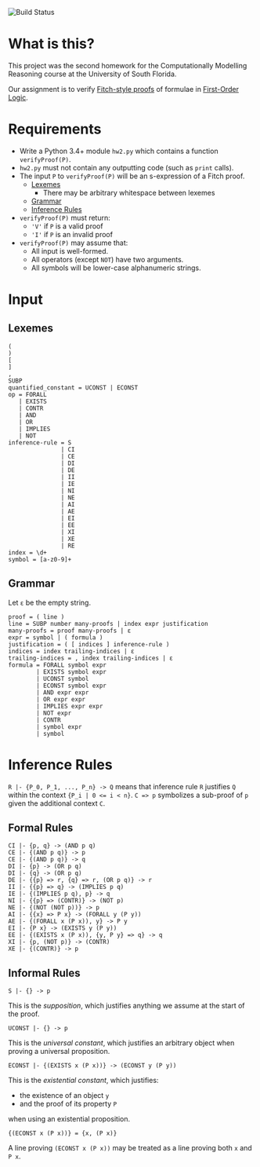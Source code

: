 ![Build Status](https://travis-ci.com/spencerturkel/usf2018_reasoning_homework2.svg?token=gm1zuwtz6yWqd9Rwapxf&amp;branch=master)

# What is this?
This project was the second homework for the Computationally Modelling Reasoning course at the University of South Florida.

Our assignment is to verify [Fitch-style proofs](https://en.wikipedia.org/wiki/Fitch_notation) of formulae in [First-Order Logic](https://en.wikipedia.org/wiki/First-order_logic).

# Requirements
- Write a Python 3.4+ module `hw2.py` which contains a function `verifyProof(P)`.
- `hw2.py` must not contain any outputting code (such as `print` calls).
- The input `P` to `verifyProof(P)` will be an s-expression of a Fitch proof.
    * [Lexemes](#lexemes)
        * There may be arbitrary whitespace between lexemes
    * [Grammar](#grammar)
    * [Inference Rules](#inference-rules)
- `verifyProof(P)` must return:
    * `'V'` if `P` is a valid proof
    * `'I'` if `P` is an invalid proof
- `verifyProof(P)` may assume that:
    * All input is well-formed.
    * All operators (except `NOT`) have two arguments.
    * All symbols will be lower-case alphanumeric strings.
# Input
## Lexemes
```
(
)
[
]
,
SUBP
quantified_constant = UCONST | ECONST
op = FORALL
   | EXISTS
   | CONTR
   | AND
   | OR
   | IMPLIES
   | NOT
inference-rule = S
               | CI
               | CE
               | DI
               | DE
               | II
               | IE
               | NI
               | NE
               | AI
               | AE
               | EI
               | EE
               | XI
               | XE
               | RE
index = \d+
symbol = [a-z0-9]+
```
## Grammar
Let `ε` be the empty string.

```
proof = ( line )
line = SUBP number many-proofs | index expr justification
many-proofs = proof many-proofs | ε
expr = symbol | ( formula )
justification = ( [ indices ] inference-rule )
indices = index trailing-indices | ε
trailing-indices = , index trailing-indices | ε
formula = FORALL symbol expr
        | EXISTS symbol expr
        | UCONST symbol
        | ECONST symbol expr
        | AND expr expr
        | OR expr expr
        | IMPLIES expr expr
        | NOT expr
        | CONTR
        | symbol expr
        | symbol
```
# Inference Rules
`R |- {P_0, P_1, ..., P_n} -> Q` means that inference rule `R` justifies `Q` within the context `{P_i | 0 <= i < n}`.
`C => p` symbolizes a sub-proof of `p` given the additional context `C`.

## Formal Rules
```
CI |- {p, q} -> (AND p q)
CE |- {(AND p q)} -> p
CE |- {(AND p q)} -> q
DI |- {p} -> (OR p q)
DI |- {q} -> (OR p q)
DE |- {{p} => r, {q} => r, (OR p q)} -> r
II |- {{p} => q} -> (IMPLIES p q)
IE |- {(IMPLIES p q), p} -> q
NI |- {{p} => (CONTR)} -> (NOT p)
NE |- {(NOT (NOT p))} -> p
AI |- {{x} => P x} -> (FORALL y (P y))
AE |- {(FORALL x (P x)), y} -> P y
EI |- {P x} -> (EXISTS y (P y))
EE |- {(EXISTS x (P x)), {y, P y} => q} -> q
XI |- {p, (NOT p)} -> (CONTR)
XE |- {(CONTR)} -> p
```

## Informal Rules
```
S |- {} -> p
```
This is the *supposition*, which justifies anything we assume at the start of the proof.

```
UCONST |- {} -> p
```
This is the *universal constant*, which justifies an arbitrary object when proving a universal proposition.

```
ECONST |- {(EXISTS x (P x))} -> (ECONST y (P y))
```
This is the *existential constant*, which justifies:
- the existence of an object `y`
- and the proof of its property `P`

when using an existential proposition.

```
{(ECONST x (P x))} = {x, (P x)}
```
A line proving `(ECONST x (P x))` may be treated as a line proving both `x` and `P x`.
